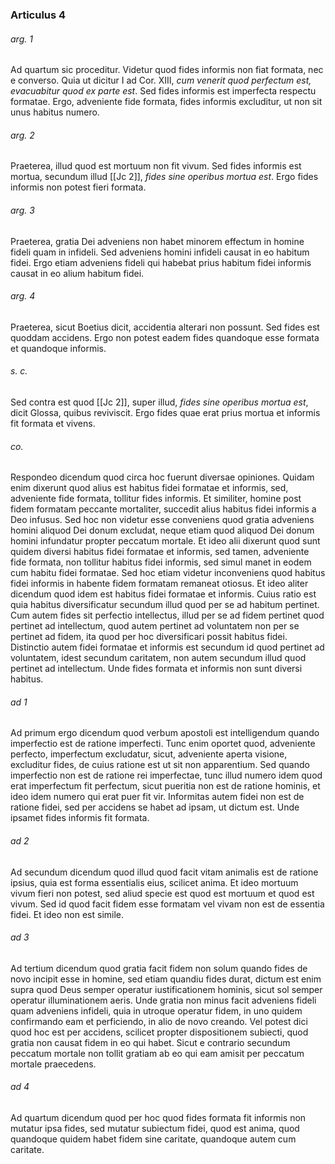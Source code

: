 ### Articulus 4

###### arg. 1
Ad quartum sic proceditur. Videtur quod fides informis non fiat formata, nec e converso. Quia ut dicitur I ad Cor. XIII, *cum venerit quod perfectum est, evacuabitur quod ex parte est*. Sed fides informis est imperfecta respectu formatae. Ergo, adveniente fide formata, fides informis excluditur, ut non sit unus habitus numero.

###### arg. 2
Praeterea, illud quod est mortuum non fit vivum. Sed fides informis est mortua, secundum illud [[Jc 2]], *fides sine operibus mortua est*. Ergo fides informis non potest fieri formata.

###### arg. 3
Praeterea, gratia Dei adveniens non habet minorem effectum in homine fideli quam in infideli. Sed adveniens homini infideli causat in eo habitum fidei. Ergo etiam adveniens fideli qui habebat prius habitum fidei informis causat in eo alium habitum fidei.

###### arg. 4
Praeterea, sicut Boetius dicit, accidentia alterari non possunt. Sed fides est quoddam accidens. Ergo non potest eadem fides quandoque esse formata et quandoque informis.

###### s. c.
Sed contra est quod [[Jc 2]], super illud, *fides sine operibus mortua est*, dicit Glossa, quibus reviviscit. Ergo fides quae erat prius mortua et informis fit formata et vivens.

###### co.
Respondeo dicendum quod circa hoc fuerunt diversae opiniones. Quidam enim dixerunt quod alius est habitus fidei formatae et informis, sed, adveniente fide formata, tollitur fides informis. Et similiter, homine post fidem formatam peccante mortaliter, succedit alius habitus fidei informis a Deo infusus. Sed hoc non videtur esse conveniens quod gratia adveniens homini aliquod Dei donum excludat, neque etiam quod aliquod Dei donum homini infundatur propter peccatum mortale. Et ideo alii dixerunt quod sunt quidem diversi habitus fidei formatae et informis, sed tamen, adveniente fide formata, non tollitur habitus fidei informis, sed simul manet in eodem cum habitu fidei formatae. Sed hoc etiam videtur inconveniens quod habitus fidei informis in habente fidem formatam remaneat otiosus. Et ideo aliter dicendum quod idem est habitus fidei formatae et informis. Cuius ratio est quia habitus diversificatur secundum illud quod per se ad habitum pertinet. Cum autem fides sit perfectio intellectus, illud per se ad fidem pertinet quod pertinet ad intellectum, quod autem pertinet ad voluntatem non per se pertinet ad fidem, ita quod per hoc diversificari possit habitus fidei. Distinctio autem fidei formatae et informis est secundum id quod pertinet ad voluntatem, idest secundum caritatem, non autem secundum illud quod pertinet ad intellectum. Unde fides formata et informis non sunt diversi habitus.

###### ad 1
Ad primum ergo dicendum quod verbum apostoli est intelligendum quando imperfectio est de ratione imperfecti. Tunc enim oportet quod, adveniente perfecto, imperfectum excludatur, sicut, adveniente aperta visione, excluditur fides, de cuius ratione est ut sit non apparentium. Sed quando imperfectio non est de ratione rei imperfectae, tunc illud numero idem quod erat imperfectum fit perfectum, sicut pueritia non est de ratione hominis, et ideo idem numero qui erat puer fit vir. Informitas autem fidei non est de ratione fidei, sed per accidens se habet ad ipsam, ut dictum est. Unde ipsamet fides informis fit formata.

###### ad 2
Ad secundum dicendum quod illud quod facit vitam animalis est de ratione ipsius, quia est forma essentialis eius, scilicet anima. Et ideo mortuum vivum fieri non potest, sed aliud specie est quod est mortuum et quod est vivum. Sed id quod facit fidem esse formatam vel vivam non est de essentia fidei. Et ideo non est simile.

###### ad 3
Ad tertium dicendum quod gratia facit fidem non solum quando fides de novo incipit esse in homine, sed etiam quandiu fides durat, dictum est enim supra quod Deus semper operatur iustificationem hominis, sicut sol semper operatur illuminationem aeris. Unde gratia non minus facit adveniens fideli quam adveniens infideli, quia in utroque operatur fidem, in uno quidem confirmando eam et perficiendo, in alio de novo creando. Vel potest dici quod hoc est per accidens, scilicet propter dispositionem subiecti, quod gratia non causat fidem in eo qui habet. Sicut e contrario secundum peccatum mortale non tollit gratiam ab eo qui eam amisit per peccatum mortale praecedens.

###### ad 4
Ad quartum dicendum quod per hoc quod fides formata fit informis non mutatur ipsa fides, sed mutatur subiectum fidei, quod est anima, quod quandoque quidem habet fidem sine caritate, quandoque autem cum caritate.

